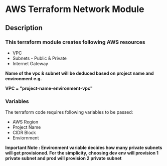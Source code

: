 # AWS Terraform Network Module

## Description
### This terraform module creates following AWS resources
- VPC
- Subnets - Public & Private
- Internet Gateway

**Name of the vpc & subnet will be deduced based on project name and environment e.g.**

**VPC = "project-name-environment-vpc"**

### Variables
The terraform code requires following variables to be passed:
- AWS Region
- Project Name
- CIDR Block
- Enviornment

**Important Note : Environment variable decides how many private subnets will get provisioned. For the simplicity, choosing dev env will provision 1 private subnet and prod will provision 2 private subnet** 
